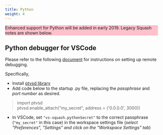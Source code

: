 ```yaml
---
title: Python
weight: 4
---
```


<aside class="notice" style="background: pink">
Enhanced support for Python will be added in early 2019.
Legacy Squash notes are shown below.
</aside>

## Python debugger for VSCode

Please refer to the following [document](https://code.visualstudio.com/docs/python/debugging#_remote-debugging) 
for instructions on setting up remote debugging.

Specifically, 

- Install [ptvsd library](https://pypi.org/project/ptvsd/) 
- Add code below to the startup .py file, replacing the *passphrase* and *port number* as desired.<br>

> import ptvsd<br>
> ptvsd.enable_attach("my_secret", address = ('0.0.0.0', 3000))<br>

- In VSCode, set `"vs-squash.pythonSecret"` to the correct passphrase (`"my_secret"` in this case) in the workspace settings 
file (*select "Preferences", "Settings" and click on the "Workspace Settings" tab*)
